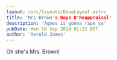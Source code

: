 ```yaml
---
layout: /src/layouts/BaseLayout.astro
title: 'Mrs Brown's Boys D'Reappraisal'
description: 'Agnes is gonna rape ya'
pubDate: Mon 16 Sep 2024 01:22 BST
author: 'Harold James'
---
```

Oh she's Mrs. Brown!